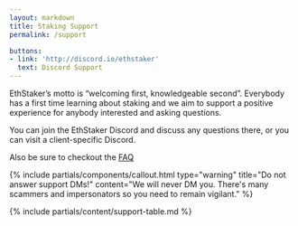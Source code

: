 ```yaml
---
layout: markdown
title: Staking Support
permalink: /support

buttons:
- link: 'http://discord.io/ethstaker'
  text: Discord Support
---
```


EthStaker’s motto is “welcoming first, knowledgeable second”. Everybody has a first time learning about staking and we aim to support a positive experience for anybody interested and asking questions. 

You can join the EthStaker Discord and discuss any questions there, or you can visit a client-specific Discord.

Also be sure to checkout the [FAQ](https://ethstaker.gitbook.io/ethstaker-knowledge-base/faq)


{% include partials/components/callout.html 
  type="warning"
  title="Do not answer support DMs!"
  content="We will never DM you. There's many scammers and impersonators so you need to remain vigilant."
%}


{% include partials/content/support-table.md %} 
